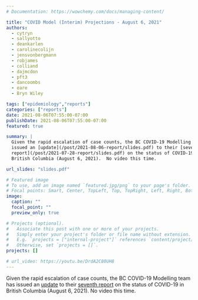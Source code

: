 ```yaml
---
# Documentation: https://wowchemy.com/docs/managing-content/

title: "COVID Model (Interim) Projections - August 6, 2021"
authors:
  - cytryn
  - sallyotto
  - deankarlen
  - carolinecolijn
  - jensvonbergmann
  - robjames
  - colliand
  - dajmcdon
  - pft3
  - dancoombs
  - eare
  - Bryn Wiley

tags: ["epidemiology","reports"]
categories: ["reports"]
date: 2021-08-06T07:55:00-07:00
publishDate: 2021-08-06T07:55:00-07:00
featured: true

summary: |
  Given the rapid escalation of case counts, the BC COVID-19 Modelling team has
  issued an [update](/post/2021-08-06-report/slides.pdf) to their [seventh
  report](/post/2021-07-28-report/slides.pdf) on the status of COVID-19 in
  British Columbia (August 6, 2021).  No video this time.

url_slides: "slides.pdf"

# Featured image
# To use, add an image named `featured.jpg/png` to your page's folder.
# Focal points: Smart, Center, TopLeft, Top, TopRight, Left, Right, BottomLeft, Bottom, BottomRight.
image:
  caption: ""
  focal_point: ""
  preview_only: true

# Projects (optional).
#   Associate this post with one or more of your projects.
#   Simply enter your project's folder or file name without extension.
#   E.g. `projects = ["internal-project"]` references `content/project/deep-learning/index.md`.
#   Otherwise, set `projects = []`.
projects: []

# url_video: https://youtu.be/DrdA2C80UH8
---
```


Given the rapid escalation of case counts, the BC COVID-19 Modelling team has
issued an [update](/post/2021-08-06-interimreport/slides.pdf) to their [seventh
report](/post/2021-07-28-interimreport/slides.pdf) on the status of COVID-19 in
British Columbia (August 6, 2021).  No video this time.
